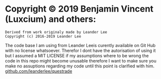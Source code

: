# Copyright &copy; 2019 Benjamin Vincent (Luxcium) and others:

    Derived from work originaly made by Leander Lee
    Copyright (c) 2016-2019 Leander Lee

The code base I am using from Leander Leeis curently available on Git Hub with no license whatsoever. Therefor I dont have the autorisation of using it but I assumed a MIT LICENSE if my assumptions where to be wrong the code in this repo might become unusable therefore I want to make sure you make no assuptions regarding my code until this point is clarified with him.
[github.com/leanderlee/questrade](https://github.com/leanderlee/questrade)
